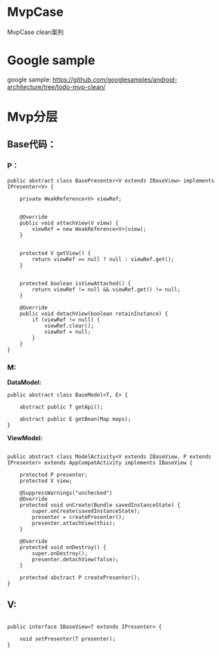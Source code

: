 # MvpCase


MvpCase clean案列

# Google sample

google sample: https://github.com/googlesamples/android-architecture/tree/todo-mvp-clean/



# Mvp分层

## Base代码：

### P：

```
public abstract class BasePresenter<V extends IBaseView> implements IPresenter<V> {

    private WeakReference<V> viewRef;


    @Override
    public void attachView(V view) {
        viewRef = new WeakReference<V>(view);
    }


    protected V getView() {
        return viewRef == null ? null : viewRef.get();
    }


    protected boolean isViewAttached() {
        return viewRef != null && viewRef.get() != null;
    }

    @Override
    public void detachView(boolean retainInstance) {
        if (viewRef != null) {
            viewRef.clear();
            viewRef = null;
        }
    }
}
```

### M:

**DataModel:** 

```
public abstract class BaseModel<T, E> {

    abstract public T getApi();

    abstract public E getBean(Map maps);
}

```
 
**ViewModel:** 

```

public abstract class ModelActivity<V extends IBaseView, P extends IPresenter> extends AppCompatActivity implements IBaseView {

    protected P presenter;
    protected V view;

    @SuppressWarnings("unchecked")
    @Override
    protected void onCreate(Bundle savedInstanceState) {
        super.onCreate(savedInstanceState);
        presenter = createPresenter();
        presenter.attachView(this);
    }

    @Override
    protected void onDestroy() {
        super.onDestroy();
        presenter.detachView(false);
    }

    protected abstract P createPresenter();
}

```


## V:

```

public interface IBaseView<T extends IPresenter> {

    void setPresenter(T presenter);
}

```

